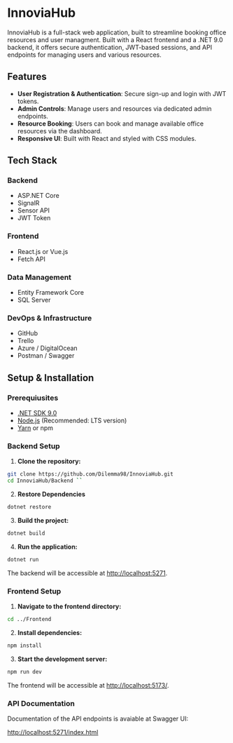 # InnoviaHub

InnoviaHub is a full-stack web application, built to streamline booking office resources and user managment.
Built with a React frontend and a .NET 9.0 backend, it offers secure authentication, JWT-based sessions, and API endpoints for managing users and various resources.

## Features

- **User Registration & Authentication**: Secure sign-up and login with JWT tokens.
- **Admin Controls**: Manage users and resources via dedicated admin endpoints.
- **Resource Booking**: Users can book and manage available office resources via the dashboard.
- **Responsive UI**: Built with React and styled with CSS modules.

## Tech Stack

### Backend

- ASP.NET Core
- SignalR
- Sensor API
- JWT Token

### Frontend

- React.js or Vue.js
- Fetch API

### Data Management

- Entity Framework Core
- SQL Server

### DevOps & Infrastructure

- GitHub
- Trello
- Azure / DigitalOcean
- Postman / Swagger

## Setup & Installation

### Prerequiusites

- [.NET SDK 9.0](https://dotnet.microsoft.com/download/dotnet/9.0)
- [Node.js](https://nodejs.org/) (Recommended: LTS version)
- [Yarn](https://yarnpkg.com/) or npm

### Backend Setup

1. **Clone the repository:**

```bash
git clone https://github.com/Dilemma98/InnoviaHub.git
cd InnoviaHub/Backend ``
```

2. **Restore Dependencies**

```bash
dotnet restore
```

3. **Build the project:**

```bash
dotnet build
```

4. **Run the application:**

```bash
dotnet run
```

The backend will be accessible at <http://localhost:5271>.

### Frontend Setup

1. **Navigate to the frontend directory:**

```bash
cd ../Frontend
```

2. **Install dependencies:**

```bash
npm install
```

3. **Start the development server:**

```bash
npm run dev
```

The frontend will be accessible at <http://localhost:5173/>.

### API Documentation

Documentation of the API endpoints is avaiable at Swagger UI:

<http://localhost:5271/index.html>
